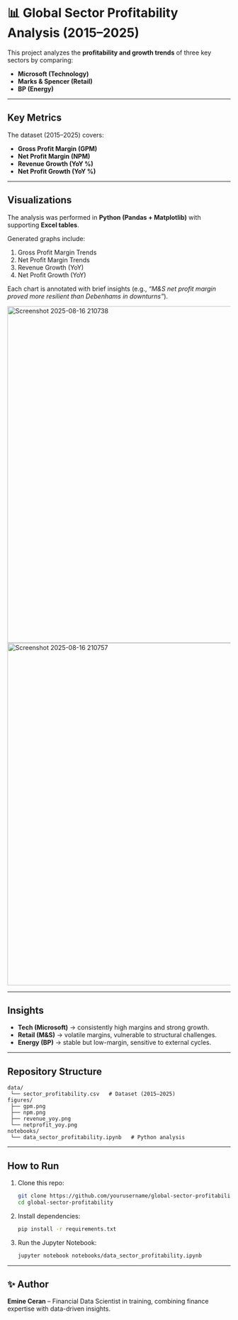 # 📊 Global Sector Profitability Analysis (2015–2025)

This project analyzes the **profitability and growth trends** of three key sectors by comparing:

* **Microsoft (Technology)**
* **Marks & Spencer (Retail)**
* **BP (Energy)**

---

## Key Metrics

The dataset (2015–2025) covers:

* **Gross Profit Margin (GPM)**
* **Net Profit Margin (NPM)**
* **Revenue Growth (YoY %)**
* **Net Profit Growth (YoY %)**

---

## Visualizations

The analysis was performed in **Python (Pandas + Matplotlib)** with supporting **Excel tables**.

Generated graphs include:

1. Gross Profit Margin Trends
2. Net Profit Margin Trends
3. Revenue Growth (YoY)
4. Net Profit Growth (YoY)

Each chart is annotated with brief insights (e.g., *“M\&S net profit margin proved more resilient than Debenhams in downturns”*).

<img width="1206" height="760" alt="Screenshot 2025-08-16 210738" src="https://github.com/user-attachments/assets/6a7f0042-0dac-452b-a5a6-c189b02b96b1" />
<img width="1256" height="773" alt="Screenshot 2025-08-16 210757" src="https://github.com/user-attachments/assets/da22481e-ac17-4228-b210-71a2485911e3" />

---

## Insights

* **Tech (Microsoft)** → consistently high margins and strong growth.
* **Retail (M\&S)** → volatile margins, vulnerable to structural challenges.
* **Energy (BP)** → stable but low-margin, sensitive to external cycles.

---

## Repository Structure

```
data/
 └── sector_profitability.csv   # Dataset (2015–2025)
figures/
 ├── gpm.png
 ├── npm.png
 ├── revenue_yoy.png
 └── netprofit_yoy.png
notebooks/
 └── data_sector_profitability.ipynb   # Python analysis
```

---

##  How to Run

1. Clone this repo:

   ```bash
   git clone https://github.com/yourusername/global-sector-profitability.git
   cd global-sector-profitability
   ```
2. Install dependencies:

   ```bash
   pip install -r requirements.txt
   ```
3. Run the Jupyter Notebook:

   ```bash
   jupyter notebook notebooks/data_sector_profitability.ipynb
   ```

---

## ✨ Author

**Emine Ceran** – Financial Data Scientist in training, combining finance expertise with data-driven insights.

